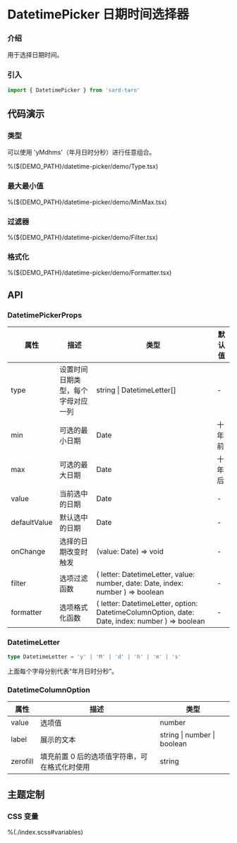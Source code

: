 # DatetimePicker 日期时间选择器

### 介绍

用于选择日期时间。

### 引入

```js
import { DatetimePicker } from 'sard-taro'
```

## 代码演示

### 类型

可以使用 'yMdhms'（年月日时分秒）进行任意组合。

%(${DEMO_PATH}/datetime-picker/demo/Type.tsx)

### 最大最小值

%(${DEMO_PATH}/datetime-picker/demo/MinMax.tsx)

### 过滤器

%(${DEMO_PATH}/datetime-picker/demo/Filter.tsx)

### 格式化

%(${DEMO_PATH}/datetime-picker/demo/Formatter.tsx)

## API

### DatetimePickerProps

| 属性         | 描述                               | 类型                                                                                           | 默认值 |
| ------------ | ---------------------------------- | ---------------------------------------------------------------------------------------------- | ------ |
| type         | 设置时间日期类型，每个字母对应一列 | string \| DatetimeLetter[]                                                                     | -      |
| min          | 可选的最小日期                     | Date                                                                                           | 十年前 |
| max          | 可选的最大日期                     | Date                                                                                           | 十年后 |
| value        | 当前选中的日期                     | Date                                                                                           | -      |
| defaultValue | 默认选中的日期                     | Date                                                                                           | -      |
| onChange     | 选择的日期改变时触发               | (value: Date) => void                                                                          | -      |
| filter       | 选项过滤函数                       | ( letter: DatetimeLetter, value: number, date: Date, index: number ) => boolean                | -      |
| formatter    | 选项格式化函数                     | ( letter: DatetimeLetter, option: DatetimeColumnOption, date: Date, index: number ) => boolean | -      |

### DatetimeLetter

```ts
type DatetimeLetter = 'y' | 'M' | 'd' | 'h' | 'm' | 's'
```

上面每个字母分别代表“年月日时分秒”。

### DatetimeColumnOption

| 属性     | 描述                                          | 类型                        |
| -------- | --------------------------------------------- | --------------------------- |
| value    | 选项值                                        | number                      |
| label    | 展示的文本                                    | string \| number \| boolean |
| zerofill | 填充前置 0 后的选项值字符串，可在格式化时使用 | string                      |

## 主题定制

### CSS 变量

%(./index.scss#variables)
